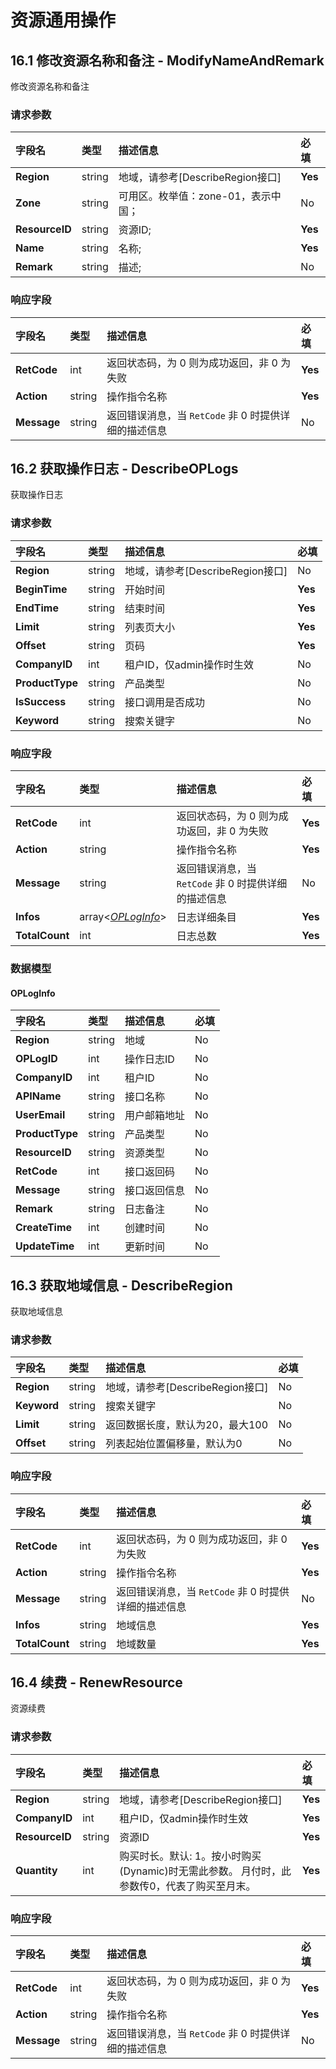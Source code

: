 



# 资源通用操作


    
    
## 16.1 修改资源名称和备注 - ModifyNameAndRemark

修改资源名称和备注

### 请求参数



| 字段名 | 类型 | 描述信息 | 必填 |
|:---|:---|:---|:---|
| **Region** | string | 地域，请参考[DescribeRegion接口] | **Yes** |
| **Zone** | string | 可用区。枚举值：zone-01，表示中国； | No |
| **ResourceID** | string | 资源ID; | **Yes** |
| **Name** | string | 名称; | **Yes** |
| **Remark** | string | 描述; | No |

### 响应字段



| 字段名 | 类型 | 描述信息 | 必填 |
|:---|:---|:---|:---|
| **RetCode** | int | 返回状态码，为 0 则为成功返回，非 0 为失败 | **Yes** |
| **Action** | string | 操作指令名称 | **Yes** |
| **Message** | string | 返回错误消息，当 `RetCode` 非 0 时提供详细的描述信息 | No |





    
    
## 16.2 获取操作日志 - DescribeOPLogs

获取操作日志

### 请求参数



| 字段名 | 类型 | 描述信息 | 必填 |
|:---|:---|:---|:---|
| **Region** | string | 地域，请参考[DescribeRegion接口] | No |
| **BeginTime** | string | 开始时间 | **Yes** |
| **EndTime** | string | 结束时间 | **Yes** |
| **Limit** | string | 列表页大小 | **Yes** |
| **Offset** | string | 页码 | **Yes** |
| **CompanyID** | int | 租户ID，仅admin操作时生效 | No |
| **ProductType** | string | 产品类型 | No |
| **IsSuccess** | string | 接口调用是否成功 | No |
| **Keyword** | string | 搜索关键字 | No |

### 响应字段



| 字段名 | 类型 | 描述信息 | 必填 |
|:---|:---|:---|:---|
| **RetCode** | int | 返回状态码，为 0 则为成功返回，非 0 为失败 | **Yes** |
| **Action** | string | 操作指令名称 | **Yes** |
| **Message** | string | 返回错误消息，当 `RetCode` 非 0 时提供详细的描述信息 | No |
| **Infos** | array<[*OPLogInfo*](#OPLogInfo)> | 日志详细条目 | **Yes** |
| **TotalCount** | int | 日志总数 | **Yes** |



### 数据模型


    

    

    
#### OPLogInfo

| 字段名 | 类型 | 描述信息 | 必填 |
|:---|:---|:---|:---|
| **Region** | string | 地域 | No |
| **OPLogID** | int | 操作日志ID | No |
| **CompanyID** | int | 租户ID | No |
| **APIName** | string | 接口名称 | No |
| **UserEmail** | string | 用户邮箱地址 | No |
| **ProductType** | string | 产品类型 | No |
| **ResourceID** | string | 资源类型 | No |
| **RetCode** | int | 接口返回码 | No |
| **Message** | string | 接口返回信息 | No |
| **Remark** | string | 日志备注 | No |
| **CreateTime** | int | 创建时间 | No |
| **UpdateTime** | int | 更新时间 | No |

    





    
    
## 16.3 获取地域信息 - DescribeRegion

获取地域信息

### 请求参数



| 字段名 | 类型 | 描述信息 | 必填 |
|:---|:---|:---|:---|
| **Region** | string | 地域，请参考[DescribeRegion接口] | No |
| **Keyword** | string | 搜索关键字 | No |
| **Limit** | string | 返回数据长度，默认为20，最大100 | No |
| **Offset** | string | 列表起始位置偏移量，默认为0 | No |

### 响应字段



| 字段名 | 类型 | 描述信息 | 必填 |
|:---|:---|:---|:---|
| **RetCode** | int | 返回状态码，为 0 则为成功返回，非 0 为失败 | **Yes** |
| **Action** | string | 操作指令名称 | **Yes** |
| **Message** | string | 返回错误消息，当 `RetCode` 非 0 时提供详细的描述信息 | No |
| **Infos** | string | 地域信息 | **Yes** |
| **TotalCount** | string | 地域数量 | **Yes** |





    
    
## 16.4 续费 - RenewResource

资源续费

### 请求参数



| 字段名 | 类型 | 描述信息 | 必填 |
|:---|:---|:---|:---|
| **Region** | string | 地域，请参考[DescribeRegion接口] | **Yes** |
| **CompanyID** | int | 租户ID，仅admin操作时生效 | **Yes** |
| **ResourceID** | string | 资源ID | **Yes** |
| **Quantity** | int | 购买时长。默认: 1。按小时购买(Dynamic)时无需此参数。 月付时，此参数传0，代表了购买至月末。 | **Yes** |

### 响应字段



| 字段名 | 类型 | 描述信息 | 必填 |
|:---|:---|:---|:---|
| **RetCode** | int | 返回状态码，为 0 则为成功返回，非 0 为失败 | **Yes** |
| **Action** | string | 操作指令名称 | **Yes** |
| **Message** | string | 返回错误消息，当 `RetCode` 非 0 时提供详细的描述信息 | No |







